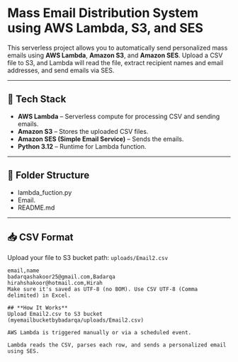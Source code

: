 # Mass Email Distribution System using AWS Lambda, S3, and SES

This serverless project allows you to automatically send personalized mass emails using **AWS Lambda**, **Amazon S3**, and **Amazon SES**. Upload a CSV file to S3, and Lambda will read the file, extract recipient names and email addresses, and send emails via SES.

---

## 🧰 Tech Stack

- **AWS Lambda** – Serverless compute for processing CSV and sending emails.
- **Amazon S3** – Stores the uploaded CSV files.
- **Amazon SES (Simple Email Service)** – Sends the emails.
- **Python 3.12** – Runtime for Lambda function.

---

## 📁 Folder Structure
- lambda_fuction.py
- Email.
- README.md


---

## 📥 CSV Format 

Upload your file to S3 bucket path: `uploads/Email2.csv`

```csv
email,name
badarqashakoor25@gmail.com,Badarqa
hirahshakoor@hotmail.com,Hirah
Make sure it's saved as UTF-8 (no BOM). Use CSV UTF-8 (Comma delimited) in Excel.

## **How It Works**
Upload Email2.csv to S3 bucket (myemailbucketbybadarqa/uploads/Email2.csv)

AWS Lambda is triggered manually or via a scheduled event.

Lambda reads the CSV, parses each row, and sends a personalized email using SES.

